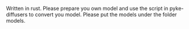 Written in rust. Please prepare you own model and use the script in pyke-diffusers to convert you model. Please put the models under the folder models.